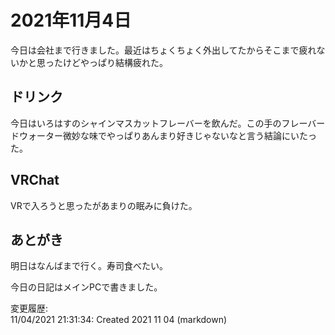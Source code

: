 # 2021年11月4日

今日は会社まで行きました。最近はちょくちょく外出してたからそこまで疲れないかと思ったけどやっぱり結構疲れた。

## ドリンク

今日はいろはすのシャインマスカットフレーバーを飲んだ。この手のフレーバードウォーター微妙な味でやっぱりあんまり好きじゃないなと言う結論にいたった。

## VRChat

VRで入ろうと思ったがあまりの眠みに負けた。

## あとがき

明日はなんばまで行く。寿司食べたい。

今日の日記はメインPCで書きました。

変更履歴:  
11/04/2021 21:31:34: Created 2021 11 04 (markdown)  
